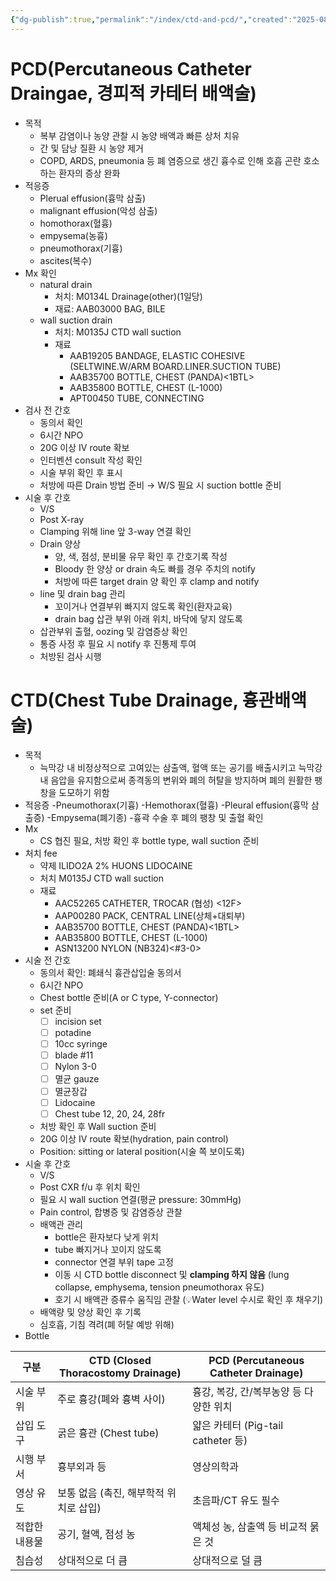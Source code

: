 ```yaml
---
{"dg-publish":true,"permalink":"/index/ctd-and-pcd/","created":"2025-08-20T11:21:27.424+09:00","updated":"2025-08-20T12:29:48.157+09:00"}
---
```


# PCD(Percutaneous Catheter Draingae, 경피적 카테터 배액술)
- 목적
	- 복부 감염이나 농양 관찰 시 농양 배액과 빠른 상처 치유
	- 간 및 담낭 질환 시 농양 제거
	- COPD, ARDS, pneumonia 등 폐 염증으로 생긴 흉수로 인해 호흡 곤란 호소 하는 환자의 증상 완화
- 적응증
	- Plerual effusion(흉막 삼출)
	- malignant effusion(악성 삼출)
	- homothorax(혈흉)
	- empysema(농흉)
	- pneumothorax(기흉)
	- ascites(복수)
- Mx 확인 
	- natural drain
		- 처치: M0134L Drainage(other)(1일당)
		- 재료: AAB03000 BAG, BILE
	- wall suction drain 
		- 처치: M0135J CTD wall suction
		- 재료
			- AAB19205 BANDAGE, ELASTIC COHESIVE (SELTWINE.W/ARM BOARD.LINER.SUCTION TUBE)
			- AAB35700 BOTTLE, CHEST (PANDA)<1BTL>
			- AAB35800 BOTTLE, CHEST (L-1000)<C TYPE>
			- APT00450 TUBE, CONNECTING
- 검사 전 간호 
	- 동의서 확인
	- 6시간 NPO
	- 20G 이상 IV route 확보
	- 인터벤션 consult 작성 확인
	- 시술 부위 확인 후 표시 
	- 처방에 따른 Drain 방법 준비 → W/S 필요 시 suction bottle 준비 
- 시술 후 간호
	- V/S
	- Post X-ray
	- Clamping 위해 line 앞 3-way 연결 확인
	- Drain 양상
		- 양, 색, 점성, 분비물 유무 확인 후 간호기록 작성
		- Bloody 한 양상 or drain 속도 빠를 경우 주치의 notify
		- 처방에 따른 target drain 양 확인 후 clamp and notify 
	- line 및 drain bag 관리 
		- 꼬이거나 연결부위 빠지지 않도록 확인(환자교육)
		- drain bag 삽관 부위 아래 위치, 바닥에 닿지 않도록 
	- 삽관부위 출혈, oozing 및 감염증상 확인
	- 통증 사정 후 필요 시 notify 후 진통제 투여
	- 처방된 검사 시행

# CTD(Chest Tube Drainage, 흉관배액술)
- 목적 
	- 늑막강 내 비정상적으로 고여있는 삼출액, 혈액 또는 공기를 배출시키고 늑막강 내 음압을 유지함으로써 종격동의 변위와 폐의 허탈을 방지하며 폐의 원활한 팽창을 도모하기 위함
- 적응증
	-Pneumothorax(기흉)
	-Hemothorax(혈흉)
	-Pleural effusion(흉막 삼출증)
	-Empysema(폐기종)
	-흉곽 수술 후 폐의 팽창 및 출혈 확인
- Mx
	- CS 협진 필요, 처방 확인 후 bottle type, wall suction 준비
- 처치 fee
	- 약제 ILIDO2A 2% HUONS LIDOCAINE
	- 처치 M0135J CTD wall suction 
	- 재료
		- AAC52265 CATHETER, TROCAR (협성) <12F>
		- AAP00280 PACK, CENTRAL LINE(상체+대퇴부)
		- AAB35700 BOTTLE, CHEST (PANDA)<1BTL>
		- AAB35800 BOTTLE, CHEST (L-1000)<C TYPE>
		- ASN13200 NYLON (NB324)<#3-0> 
- 시술 전 간호
	- 동의서 확인: 폐쇄식 흉관삽입술 동의서
	- 6시간 NPO
	- Chest bottle 준비(A or C type, Y-connector)
	- set 준비
		- [ ] incision set
		- [ ] potadine
		- [ ] 10cc syringe
		- [ ] blade #11
		- [ ] Nylon 3-0
		- [ ] 멸균 gauze
		- [ ] 멸균장갑
		- [ ] Lidocaine
		- [ ] Chest tube 12, 20, 24, 28fr
	- 처방 확인 후 Wall suction 준비
	- 20G 이상 IV route 확보(hydration, pain control)
	- Position: sitting or lateral position(시술 쪽 보이도록)
- 시술 후 간호
	- V/S
	- Post CXR f/u 후 위치 확인
	- 필요 시 wall suction 연결(평균 pressure: 30mmHg)
	- Pain control, 합병증 및 감염증상 관찰
	- 배액관 관리
		- bottle은 환자보다 낮게 위치
		- tube 빠지거나 꼬이지 않도록
		- connector 연결 부위 tape 고정
		- 이동 시 CTD bottle disconnect 및 **clamping 하지 않음** (lung collapse, emphysema, tension pneumothorax 유도)
		- 호기 시 배액관 증류수 움직임 관찰 (💡Water level 수시로 확인 후 채우기)
	- 배액량 및 양상 확인 후 기록
	- 심호흡, 기침 격려(폐 허탈 예방 위해)
- Bottle

|구분|CTD (Closed Thoracostomy Drainage)|PCD (Percutaneous Catheter Drainage)|
|---|---|---|
|시술 부위|주로 흉강(폐와 흉벽 사이)|흉강, 복강, 간/복부농양 등 다양한 위치|
|삽입 도구|굵은 흉관 (Chest tube)|얇은 카테터 (Pig-tail catheter 등)|
|시행 부서|흉부외과 등|영상의학과|
|영상 유도|보통 없음 (촉진, 해부학적 위치로 삽입)|초음파/CT 유도 필수|
|적합한 내용물|공기, 혈액, 점성 농|액체성 농, 삼출액 등 비교적 묽은 것|
|침습성|상대적으로 더 큼|상대적으로 덜 큼|